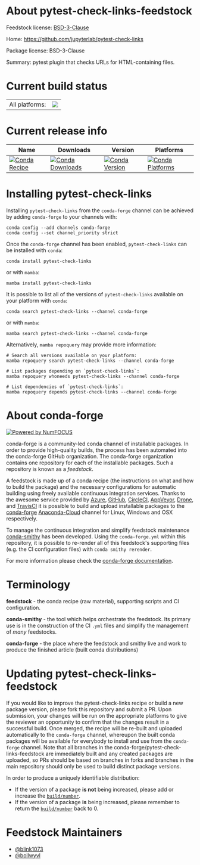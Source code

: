 About pytest-check-links-feedstock
==================================

Feedstock license: [BSD-3-Clause](https://github.com/conda-forge/pytest-check-links-feedstock/blob/main/LICENSE.txt)

Home: https://github.com/jupyterlab/pytest-check-links

Package license: BSD-3-Clause

Summary: pytest plugin that checks URLs for HTML-containing files.

Current build status
====================


<table><tr><td>All platforms:</td>
    <td>
      <a href="https://dev.azure.com/conda-forge/feedstock-builds/_build/latest?definitionId=9653&branchName=main">
        <img src="https://dev.azure.com/conda-forge/feedstock-builds/_apis/build/status/pytest-check-links-feedstock?branchName=main">
      </a>
    </td>
  </tr>
</table>

Current release info
====================

| Name | Downloads | Version | Platforms |
| --- | --- | --- | --- |
| [![Conda Recipe](https://img.shields.io/badge/recipe-pytest--check--links-green.svg)](https://anaconda.org/conda-forge/pytest-check-links) | [![Conda Downloads](https://img.shields.io/conda/dn/conda-forge/pytest-check-links.svg)](https://anaconda.org/conda-forge/pytest-check-links) | [![Conda Version](https://img.shields.io/conda/vn/conda-forge/pytest-check-links.svg)](https://anaconda.org/conda-forge/pytest-check-links) | [![Conda Platforms](https://img.shields.io/conda/pn/conda-forge/pytest-check-links.svg)](https://anaconda.org/conda-forge/pytest-check-links) |

Installing pytest-check-links
=============================

Installing `pytest-check-links` from the `conda-forge` channel can be achieved by adding `conda-forge` to your channels with:

```
conda config --add channels conda-forge
conda config --set channel_priority strict
```

Once the `conda-forge` channel has been enabled, `pytest-check-links` can be installed with `conda`:

```
conda install pytest-check-links
```

or with `mamba`:

```
mamba install pytest-check-links
```

It is possible to list all of the versions of `pytest-check-links` available on your platform with `conda`:

```
conda search pytest-check-links --channel conda-forge
```

or with `mamba`:

```
mamba search pytest-check-links --channel conda-forge
```

Alternatively, `mamba repoquery` may provide more information:

```
# Search all versions available on your platform:
mamba repoquery search pytest-check-links --channel conda-forge

# List packages depending on `pytest-check-links`:
mamba repoquery whoneeds pytest-check-links --channel conda-forge

# List dependencies of `pytest-check-links`:
mamba repoquery depends pytest-check-links --channel conda-forge
```


About conda-forge
=================

[![Powered by
NumFOCUS](https://img.shields.io/badge/powered%20by-NumFOCUS-orange.svg?style=flat&colorA=E1523D&colorB=007D8A)](https://numfocus.org)

conda-forge is a community-led conda channel of installable packages.
In order to provide high-quality builds, the process has been automated into the
conda-forge GitHub organization. The conda-forge organization contains one repository
for each of the installable packages. Such a repository is known as a *feedstock*.

A feedstock is made up of a conda recipe (the instructions on what and how to build
the package) and the necessary configurations for automatic building using freely
available continuous integration services. Thanks to the awesome service provided by
[Azure](https://azure.microsoft.com/en-us/services/devops/), [GitHub](https://github.com/),
[CircleCI](https://circleci.com/), [AppVeyor](https://www.appveyor.com/),
[Drone](https://cloud.drone.io/welcome), and [TravisCI](https://travis-ci.com/)
it is possible to build and upload installable packages to the
[conda-forge](https://anaconda.org/conda-forge) [Anaconda-Cloud](https://anaconda.org/)
channel for Linux, Windows and OSX respectively.

To manage the continuous integration and simplify feedstock maintenance
[conda-smithy](https://github.com/conda-forge/conda-smithy) has been developed.
Using the ``conda-forge.yml`` within this repository, it is possible to re-render all of
this feedstock's supporting files (e.g. the CI configuration files) with ``conda smithy rerender``.

For more information please check the [conda-forge documentation](https://conda-forge.org/docs/).

Terminology
===========

**feedstock** - the conda recipe (raw material), supporting scripts and CI configuration.

**conda-smithy** - the tool which helps orchestrate the feedstock.
                   Its primary use is in the construction of the CI ``.yml`` files
                   and simplify the management of *many* feedstocks.

**conda-forge** - the place where the feedstock and smithy live and work to
                  produce the finished article (built conda distributions)


Updating pytest-check-links-feedstock
=====================================

If you would like to improve the pytest-check-links recipe or build a new
package version, please fork this repository and submit a PR. Upon submission,
your changes will be run on the appropriate platforms to give the reviewer an
opportunity to confirm that the changes result in a successful build. Once
merged, the recipe will be re-built and uploaded automatically to the
`conda-forge` channel, whereupon the built conda packages will be available for
everybody to install and use from the `conda-forge` channel.
Note that all branches in the conda-forge/pytest-check-links-feedstock are
immediately built and any created packages are uploaded, so PRs should be based
on branches in forks and branches in the main repository should only be used to
build distinct package versions.

In order to produce a uniquely identifiable distribution:
 * If the version of a package **is not** being increased, please add or increase
   the [``build/number``](https://docs.conda.io/projects/conda-build/en/latest/resources/define-metadata.html#build-number-and-string).
 * If the version of a package **is** being increased, please remember to return
   the [``build/number``](https://docs.conda.io/projects/conda-build/en/latest/resources/define-metadata.html#build-number-and-string)
   back to 0.

Feedstock Maintainers
=====================

* [@blink1073](https://github.com/blink1073/)
* [@bollwyvl](https://github.com/bollwyvl/)

